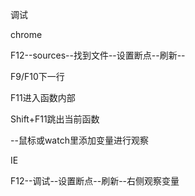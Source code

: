 调试

chrome

F12--sources--找到文件--设置断点--刷新--

F9/F10下一行

F11进入函数内部

Shift+F11跳出当前函数

--鼠标或watch里添加变量进行观察

IE

F12--调试--设置断点--刷新--右侧观察变量